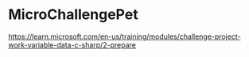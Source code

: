 # MicroChallengePet
https://learn.microsoft.com/en-us/training/modules/challenge-project-work-variable-data-c-sharp/2-prepare
